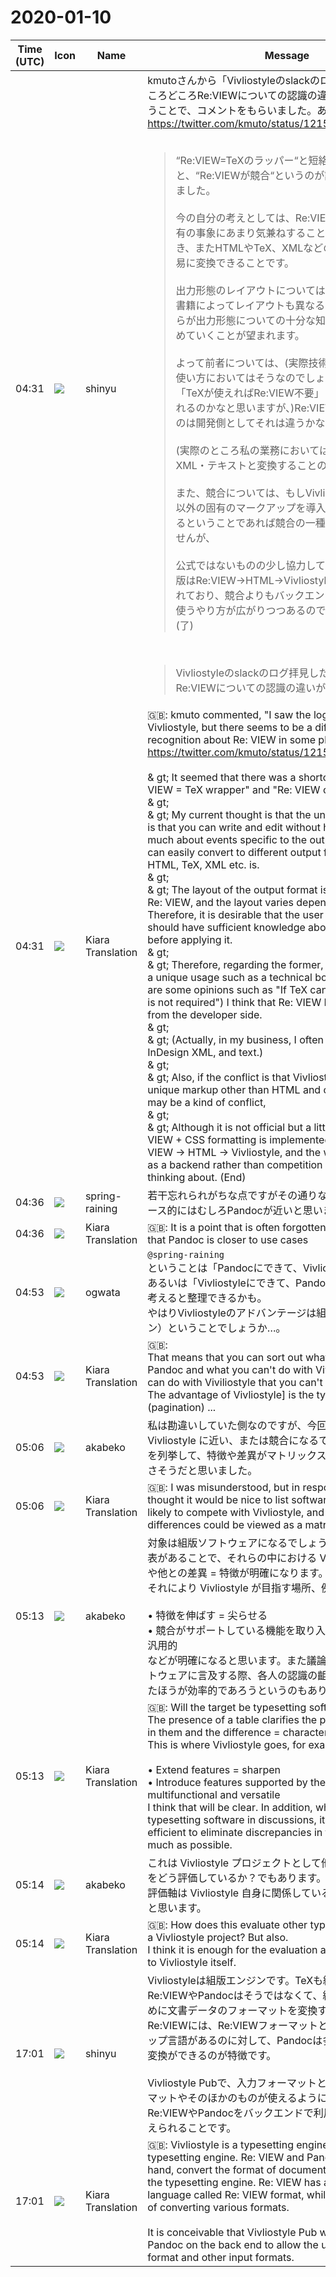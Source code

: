 # 2020-01-10

|Time (UTC)|Icon|Name|Message|
|---|---|---|---|
|<span id="1578630713.002800">04:31</span>|![](https://avatars.slack-edge.com/2018-04-27/354445776386_e258f5ed5ba887b08668_72.jpg)|shinyu|kmutoさんから「Vivliostyleのslackのログ拝見したけど、ところどころRe:VIEWについての認識の違いがありそう」ということで、コメントをもらいました。ありがとうございます:<br><https://twitter.com/kmuto/status/1215470004864307205><br><br><blockquote>“Re:VIEW=TeXのラッパー“と短絡してしまっているのと、“Re:VIEWが競合“というのが語弊があるように思いました。<br><br>今の自分の考えとしては、Re:VIEWの個性は、出力先固有の事象にあまり気兼ねすることなく執筆・編集ができ、またHTMLやTeX、XMLなどの異なる出力形態に容易に変換できることです。<br><br>出力形態のレイアウトについてはRe:VIEWの管轄外で、書籍によってレイアウトも異なることなので、ユーザ自らが出力形態についての十分な知識を持った上で当てはめていくことが望まれます。<br><br>よって前者については、(実際技術書典のような固有の使い方においてはそうなのでしょうし、だからこそ「TeXが使えればRe:VIEW不要」といった意見も散見されるのかなと思いますが、)Re:VIEWイコールTeX というのは開発側としてそれは違うかな、と思います。<br><br>(実際のところ私の業務においてはEPUB・InDesign XML・テキストと変換することのほうが多いですし)<br><br>また、競合については、もしVivliostyleのほうでHTML以外の固有のマークアップを導入してそれをPDF変換するということであれば競合の一種と言えるのかもしれませんが、<br><br>公式ではないものの少し協力しているRe:VIEW+CSS組版はRe:VIEW→HTML→Vivliostyleという流れで実装されており、競合よりもバックエンドとしてVivliostyleを使うやり方が広がりつつあるのではと考えています。(了)</blockquote><br><blockquote>Vivliostyleのslackのログ拝見したけど、ところどころRe:VIEWについての認識の違いがありそう</blockquote>|
|<span id="1578630715.003000">04:31</span>|![](https://avatars.slack-edge.com/2019-08-21/732685848020_f3f20736795184660348_72.png)|Kiara Translation|🇬🇧: kmuto commented, "I saw the log of slack of Vivliostyle, but there seems to be a difference in recognition about Re: VIEW in some places." Thank you:<br><https://twitter.com/kmuto/status/1215470004864307205><br><br>&amp; gt; It seemed that there was a shortcoming between "Re: VIEW = TeX wrapper" and "Re: VIEW conflicting".<br>&amp; gt;<br>&amp; gt; My current thought is that the uniqueness of Re: VIEW is that you can write and edit without having to worry too much about events specific to the output destination, and can easily convert to different output formats such as HTML, TeX, XML etc. is.<br>&amp; gt;<br>&amp; gt; The layout of the output format is out of the control of Re: VIEW, and the layout varies depending on the book. Therefore, it is desirable that the user himself / herself should have sufficient knowledge about the output format before applying it.<br>&amp; gt;<br>&amp; gt; Therefore, regarding the former, (I guess this is true in a unique usage such as a technical book, so I guess there are some opinions such as "If TeX can be used, Re: VIEW is not required") I think that Re: VIEW Equal TeX is different from the developer side.<br>&amp; gt;<br>&amp; gt; (Actually, in my business, I often convert to EPUB, InDesign XML, and text.)<br>&amp; gt;<br>&amp; gt; Also, if the conflict is that Vivliostyle introduces unique markup other than HTML and converts it to PDF, it may be a kind of conflict,<br>&amp; gt;<br>&amp; gt; Although it is not official but a little cooperating Re: VIEW + CSS formatting is implemented in the flow of Re: VIEW → HTML → Vivliostyle, and the way to use Vivliostyle as a backend rather than competition is expanding. thinking about. (End)|
|<span id="1578630961.004200">04:36</span>|![](https://secure.gravatar.com/avatar/1ac180f0868137292905c311b5fff781.jpg?s=72&d=https%3A%2F%2Fa.slack-edge.com%2Fdf10d%2Fimg%2Favatars%2Fava_0021-72.png)|spring-raining|若干忘れられがちな点ですがその通りなんですよね、ユースケース的にはむしろPandocが近いと思います|
|<span id="1578630963.004300">04:36</span>|![](https://avatars.slack-edge.com/2019-08-21/732685848020_f3f20736795184660348_72.png)|Kiara Translation|🇬🇧: It is a point that is often forgotten, but it is true, I think that Pandoc is closer to use cases|
|<span id="1578631993.007800">04:53</span>|![](https://avatars.slack-edge.com/2019-11-22/845042642576_070441337abaca9fb7b3_72.png)|ogwata|`@spring-raining`<br>ということは「Pandocにできて、Vivliostyleにできないこと」あるいは「Vivliostyleにできて、Pandocにできないこと」を考えると整理できるかも。<br>やはりVivliostyleのアドバンテージは組版（ページネーション）ということでしょうか…。|
|<span id="1578631995.007900">04:53</span>|![](https://avatars.slack-edge.com/2019-08-21/732685848020_f3f20736795184660348_72.png)|Kiara Translation|🇬🇧: <br>That means that you can sort out what you can do with Pandoc and what you can't do with Vivliostyle, or what you can do with Viviliostyle that you can't do with Pandoc.<br>The advantage of Vivliostyle] is the typesetting (pagination) ...|
|<span id="1578632811.009400">05:06</span>|![](https://avatars.slack-edge.com/2019-05-15/624511073651_25909952cd7a069ceed2_72.png)|akabeko|私は勘違いしていた側なのですが、今回の指摘を受けて Vivliostyle に近い、または競合になるであろうソフトウェアを列挙して、特徴や差異がマトリックスとして一望できるとよさそうだと思いました。|
|<span id="1578632813.009500">05:06</span>|![](https://avatars.slack-edge.com/2019-08-21/732685848020_f3f20736795184660348_72.png)|Kiara Translation|🇬🇧: I was misunderstood, but in response to this point, I thought it would be nice to list software that is close to or likely to compete with Vivliostyle, and that features and differences could be viewed as a matrix.|
|<span id="1578633223.014500">05:13</span>|![](https://avatars.slack-edge.com/2019-05-15/624511073651_25909952cd7a069ceed2_72.png)|akabeko|対象は組版ソフトウェアになるでしょうか。<br>表があることで、それらの中における Vivliostyle の位置付けや他との差異 = 特徴が明確になります。<br>それにより Vivliostyle が目指す場所、例えば<br><br>• 特徴を伸ばす = 尖らせる<br>• 競合がサポートしている機能を取り入れてゆく = 多機能で汎用的<br>などが明確になると思います。また議論において他の組版ソフトウェアに言及する際、各人の認識の齟齬をなるべくなくしたほうが効率的であろうというのもあります。|
|<span id="1578633225.014600">05:13</span>|![](https://avatars.slack-edge.com/2019-08-21/732685848020_f3f20736795184660348_72.png)|Kiara Translation|🇬🇧: Will the target be typesetting software?<br>The presence of a table clarifies the position of Vivliostyle in them and the difference = characteristic.<br>This is where Vivliostyle goes, for example<br><br>• Extend features = sharpen<br>• Introduce features supported by the competition = multifunctional and versatile<br>I think that will be clear. In addition, when referring to other typesetting software in discussions, it may be more efficient to eliminate discrepancies in their perceptions as much as possible.|
|<span id="1578633291.015700">05:14</span>|![](https://avatars.slack-edge.com/2019-05-15/624511073651_25909952cd7a069ceed2_72.png)|akabeko|これは Vivliostyle プロジェクトとして他の組版ソフトウェアをどう評価しているか？でもあります。<br>評価軸は Vivliostyle 自身に関係しているものだけでも十分だと思います。|
|<span id="1578633292.015800">05:14</span>|![](https://avatars.slack-edge.com/2019-08-21/732685848020_f3f20736795184660348_72.png)|Kiara Translation|🇬🇧: How does this evaluate other typesetting software as a Vivliostyle project? But also.<br>I think it is enough for the evaluation axis to be related only to Vivliostyle itself.|
|<span id="1578675667.023800">17:01</span>|![](https://avatars.slack-edge.com/2018-04-27/354445776386_e258f5ed5ba887b08668_72.jpg)|shinyu|Vivliostyleは組版エンジンです。TeXも組版エンジンです。Re:VIEWやPandocはそうではなくて、組版エンジンに渡すために文書データのフォーマットを変換するものです。Re:VIEWには、Re:VIEWフォーマットという専用のマークアップ言語があるのに対して、Pandocは多様なフォーマットの変換ができるのが特徴です。<br><br>Vivliostyle Pubで、入力フォーマットとして Re:VIEWフォーマットやそのほかのものが使えるようにするために、Re:VIEWやPandocをバックエンドで利用するということは考えられることです。|
|<span id="1578675669.023900">17:01</span>|![](https://avatars.slack-edge.com/2019-08-21/732685848020_f3f20736795184660348_72.png)|Kiara Translation|🇬🇧: Vivliostyle is a typesetting engine. TeX is also a typesetting engine. Re: VIEW and Pandoc, on the other hand, convert the format of document data to be passed to the typesetting engine. Re: VIEW has a special markup language called Re: VIEW format, while Pandoc is capable of converting various formats.<br><br>It is conceivable that Vivliostyle Pub will use Re: VIEW and Pandoc on the back end to allow the use of Re: VIEW format and other input formats.|
